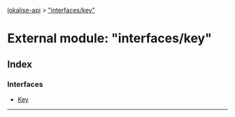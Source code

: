 [lokalise-api](../README.md) > ["interfaces/key"](../modules/_interfaces_key_.md)

# External module: "interfaces/key"

## Index

### Interfaces

* [Key](../interfaces/_interfaces_key_.key.md)

---

